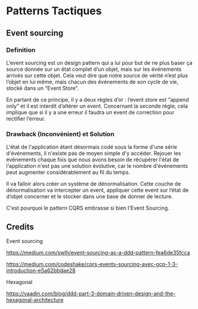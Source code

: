 # Patterns Tactiques



##


## Event sourcing

### Definition

L’event sourcing est un design pattern qui a lui pour but de ne plus baser ça source donnée sur un état complet d’un objet, mais sur les événements arrivés sur cette objet. Cela veut dire que notre source de vérité n’est plus l’objet en lui même, mais chacun des événements de son cycle de vie, stocké dans un “Event Store”. 

En partant de ce principe, il y a deux règles d’or : l’event store est “append only” et il est interdit d’altérer un event. Concernant la seconde règle, cela implique que si il y a une erreur il faudra un event de correction pour rectifier l’erreur.


### Drawback (Inconvénient) et Solution

L'état de l'application étant désormais codé sous la forme d'une série d'événements, il n'existe pas de moyen simple d'y accéder. Rejouer les événements chaque fois que nous avons besoin de récupérer l'état de l'application n'est pas une solution évolutive, car le nombre d'événements peut augmenter considérablement au fil du temps.

Il va falloir alors créer un système de dénormalisation. Cette couche de dénormalisation va intercepter un event, appliquer cette event sur l’état de d’objet concerner et le stocker dans une base de donner de lecture.

C'est pourquoi le pattern CQRS embrasse si bien l'Event Sourcing.






## Credits

Event sourcing


https://medium.com/swlh/event-sourcing-as-a-ddd-pattern-fea6de35fcca

https://medium.com/codeshake/cqrs-events-sourcing-avec-gcp-1-3-introduction-e5a62bbdae28


Hexagonal

https://vaadin.com/blog/ddd-part-3-domain-driven-design-and-the-hexagonal-architecture
